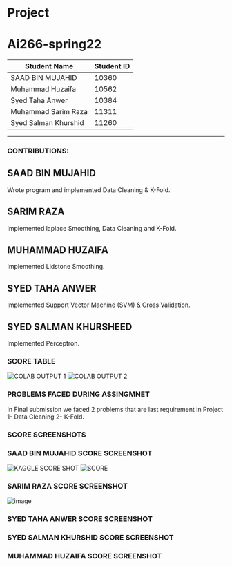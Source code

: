# Project

# Ai266-spring22


|      Student Name     | Student ID |
| --------------------- | ---------- |
|   SAAD BIN MUJAHID    |    10360   |
|   Muhammad Huzaifa    |    10562   |
|    Syed Taha Anwer    |    10384   |
|  Muhammad Sarim Raza  |    11311   |
| Syed Salman Khurshid  |    11260   |


---------------------------------------------

### CONTRIBUTIONS:

## SAAD BIN MUJAHID
Wrote program and implemented Data Cleaning & K-Fold.

## SARIM RAZA 
Implemented laplace Smoothing, Data Cleaning and K-Fold.

## MUHAMMAD HUZAIFA
Implemented Lidstone Smoothing.

## SYED TAHA ANWER
Implemented Support Vector Machine (SVM) & Cross Validation.

## SYED SALMAN KHURSHEED
Implemented Perceptron.

### SCORE TABLE
![COLAB OUTPUT 1](https://user-images.githubusercontent.com/87540423/169660583-f856c08f-5f96-4a67-a0b7-efa84216794e.PNG)
![COLAB OUTPUT 2](https://user-images.githubusercontent.com/87540423/169660588-2f3c80e5-8702-42e3-b609-09a900cd5de1.PNG)


### PROBLEMS FACED DURING ASSINGMNET
In Final submission we faced 2 problems that are last requirement in Project
1- Data Cleaning
2- K-Fold.  

### SCORE SCREENSHOTS

### SAAD BIN MUJAHID SCORE SCREENSHOT
![KAGGLE SCORE SHOT](https://user-images.githubusercontent.com/87540423/169660600-30132caa-738b-4463-a1fa-81f67c92b72e.PNG)
![SCORE](https://user-images.githubusercontent.com/87540423/169660605-40f70c46-a14c-4024-bba2-10cb689c56c2.png)

### SARIM RAZA SCORE SCREENSHOT
![image](https://user-images.githubusercontent.com/55577954/169661093-8b72156d-40f0-4770-9cdb-9a0bc77b70f9.png)


### SYED TAHA ANWER SCORE SCREENSHOT

### SYED SALMAN KHURSHID SCORE SCREENSHOT

### MUHAMMAD HUZAIFA SCORE SCREENSHOT
